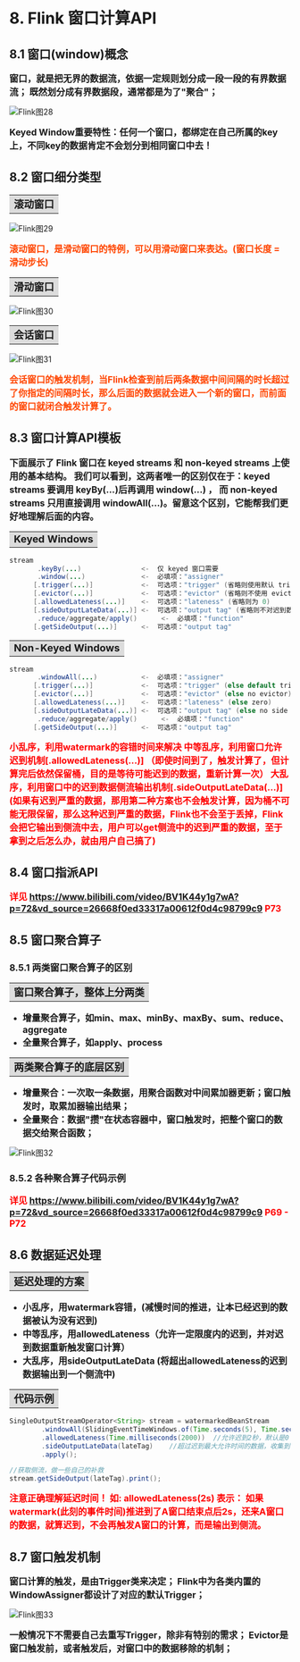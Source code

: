 # 8. Flink 窗口计算API

## 8.1 窗口(window)概念

<font size=3><b>窗口，就是把无界的数据流，依据一定规则划分成一段一段的有界数据流；
既然划分成有界数据段，通常都是为了"聚合"；
</b></font>

![Flink图28](https://cdn.jsdelivr.net/gh/YiYuTET/ImageStorage/202304131900703.png)

<font size=3><b>Keyed Window重要特性：任何一个窗口，都绑定在自己所属的key上，不同key的数据肯定不会划分到相同窗口中去！
</b></font>




## 8.2 窗口细分类型

<table><tr><td bgcolor=Gainsboro><font size=4><b>滚动窗口</td></tr></table>

![Flink图29](https://cdn.jsdelivr.net/gh/YiYuTET/ImageStorage/202304131900372.png)

<font color=OrangeRed size=3><b>滚动窗口，是滑动窗口的特例，可以用滑动窗口来表达。(窗口长度 = 滑动步长)</b></font>



<table><tr><td bgcolor=Gainsboro><font size=4><b>滑动窗口</td></tr></table>

![Flink图30](https://cdn.jsdelivr.net/gh/YiYuTET/ImageStorage/202304131900878.png)

<table><tr><td bgcolor=Gainsboro><font size=4><b>会话窗口</td></tr></table>

![Flink图31](https://cdn.jsdelivr.net/gh/YiYuTET/ImageStorage/202304131900486.png)

<font color=OrangeRed size=3><b>会话窗口的触发机制，当Flink检查到前后两条数据中间间隔的时长超过了你指定的间隔时长，那么后面的数据就会进入一个新的窗口，而前面的窗口就闭合触发计算了。
</b></font>




## 8.3 窗口计算API模板

<font size=3><b>下面展示了 Flink 窗口在 keyed streams 和 non-keyed streams 上使用的基本结构。 我们可以看到，这两者唯一的区别仅在于：keyed streams 要调用 keyBy(...)后再调用 window(...) ， 而 non-keyed streams 只用直接调用 windowAll(...)。留意这个区别，它能帮我们更好地理解后面的内容。
</b></font>

<table><tr><td bgcolor=Gainsboro><font size=4><b>Keyed Windows</td></tr></table>

```java
stream
       .keyBy(...)               <-  仅 keyed 窗口需要
       .window(...)              <-  必填项："assigner"
      [.trigger(...)]            <-  可选项："trigger" (省略则使用默认 trigger)
      [.evictor(...)]            <-  可选项："evictor" (省略则不使用 evictor)
      [.allowedLateness(...)]    <-  可选项："lateness" (省略则为 0)
      [.sideOutputLateData(...)] <-  可选项："output tag" (省略则不对迟到数据使用 side output)
       .reduce/aggregate/apply()      <-  必填项："function"
      [.getSideOutput(...)]      <-  可选项："output tag"
```


<table><tr><td bgcolor=Gainsboro><font size=4><b>Non-Keyed Windows</td></tr></table>

```java
stream
       .windowAll(...)           <-  必填项："assigner"
      [.trigger(...)]            <-  可选项："trigger" (else default trigger)
      [.evictor(...)]            <-  可选项："evictor" (else no evictor)
      [.allowedLateness(...)]    <-  可选项："lateness" (else zero)
      [.sideOutputLateData(...)] <-  可选项："output tag" (else no side output for late data)
       .reduce/aggregate/apply()      <-  必填项："function"
      [.getSideOutput(...)]      <-  可选项："output tag"
```


<font color=Red size=3><b>小乱序，利用watermark的容错时间来解决
中等乱序，利用窗口允许迟到机制[.allowedLateness(...)] （即使时间到了，触发计算了，但计算完后依然保留桶，目的是等待可能迟到的数据，重新计算一次）
大乱序，利用窗口中的迟到数据侧流输出机制[.sideOutputLateData(...)] (如果有迟到严重的数据，那用第二种方案也不会触发计算，因为桶不可能无限保留，那么这种迟到严重的数据，Flink也不会至于丢掉，Flink会把它输出到侧流中去，用户可以get侧流中的迟到严重的数据，至于拿到之后怎么办，就由用户自己搞了)
</b></font>




## 8.4 窗口指派API

<font color=Red size=3><b>详见
https://www.bilibili.com/video/BV1K44y1g7wA?p=72&vd_source=26668f0ed33317a00612f0d4c98799c9
P73
</b></font>



## 8.5 窗口聚合算子

### 8.5.1 两类窗口聚合算子的区别

<table><tr><td bgcolor=Gainsboro><font size=4><b>窗口聚合算子，整体上分两类</td></tr></table>

- <font size=3><b>增量聚合算子，如min、max、minBy、maxBy、sum、reduce、aggregate</b></font>
- <font size=3><b>全量聚合算子，如apply、process
</b></font>

<table><tr><td bgcolor=Gainsboro><font size=4><b>两类聚合算子的底层区别</td></tr></table>

- <font size=3><b>增量聚合：一次取一条数据，用聚合函数对中间累加器更新；窗口触发时，取累加器输出结果；</b></font>
- <font size=3><b>全量聚合：数据"攒"在状态容器中，窗口触发时，把整个窗口的数据交给聚合函数；
</b></font>

![Flink图32](https://cdn.jsdelivr.net/gh/YiYuTET/ImageStorage/202304131900505.png)



### 8.5.2 各种聚合算子代码示例

<font color=Red size=3><b>详见
https://www.bilibili.com/video/BV1K44y1g7wA?p=72&vd_source=26668f0ed33317a00612f0d4c98799c9
P69 - P72
</b></font>




## 8.6 数据延迟处理

<table><tr><td bgcolor=Gainsboro><font size=4><b>延迟处理的方案</td></tr></table>

- <font size=3><b>小乱序，用watermark容错，(减慢时间的推进，让本已经迟到的数据被认为没有迟到)</b></font>
- <font size=3><b>中等乱序，用allowedLateness（允许一定限度内的迟到，并对迟到数据重新触发窗口计算）</b></font>
- <font size=3><b>大乱序，用sideOutputLateData (将超出allowedLateness的迟到数据输出到一个侧流中)
</b></font>

<table><tr><td bgcolor=Gainsboro><font size=4><b>代码示例</td></tr></table>

```java
SingleOutputStreamOperator<String> stream = watermarkedBeanStream
        .windowAll(SlidingEventTimeWindows.of(Time.seconds(5), Time.seconds(5)))
        .allowedLateness(Time.milliseconds(2000))  //允许迟到2秒，默认是0
        .sideOutputLateData(lateTag)    //超过迟到最大允许时间的数据，收集到侧流
        .apply();

//获取侧流，做一些自己的补救
stream.getSideOutput(lateTag).print();
```

<font color=Red size=3><b>注意正确理解延迟时间！
如: allowedLateness(2s) 表示：
如果watermark(此刻的事件时间)推进到了A窗口结束点后2s，还来A窗口的数据，就算迟到，不会再触发A窗口的计算，而是输出到侧流。
</b></font>



## 8.7 窗口触发机制

<font size=3><b>窗口计算的触发，是由Trigger类来决定；
Flink中为各类内置的WindowAssigner都设计了对应的默认Trigger；
</b></font>

![Flink图33](https://cdn.jsdelivr.net/gh/YiYuTET/ImageStorage/202304131900409.png)

<font size=3><b>一般情况下不需要自己去重写Trigger，除非有特别的需求；
Evictor是窗口触发前，或者触发后，对窗口中的数据移除的机制；
</b></font>